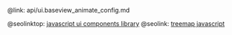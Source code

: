 @link: api/ui.baseview_animate_config.md

@seolinktop: [javascript ui components library](https://webix.com)
@seolink: [treemap javascript](https://webix.com/widget/treemap/)